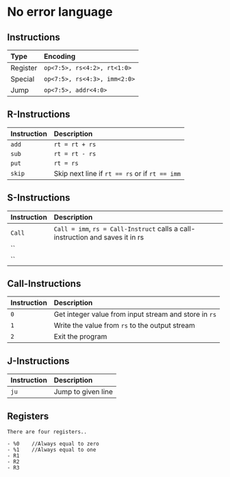 # No error language

## Instructions

| **Type** | **Encoding** |
|:---------|:-------------|
| Register | `op<7:5>, rs<4:2>, rt<1:0>` |
| Special  | `op<7:5>, rs<4:3>, imm<2:0>` |
| Jump     | `op<7:5>, addr<4:0>` |


## R-Instructions

| **Instruction** | **Description** |
|:----------------|:----------------|
| `add`           | `rt = rt + rs` |
| `sub`           | `rt = rt - rs`  |
| `put`           | `rt = rs` |          
| `skip`          | Skip next line if `rt == rs` or if `rt == imm`|


## S-Instructions

| **Instruction** | **Description** |
|:----------------|:----------------|
| `Call`             |`Call = imm`, `rs = Call-Instruct` calls a call-instruction and saves it in rs|
| ``               ||
| ``            | |

## Call-Instructions

| **Instruction** | **Description** |
|:----------------|:----------------|
| `0`             | Get integer value from input stream and store in `rs`|
| `1`            | Write the value from `rs` to the output stream|
| `2`           | Exit the program |

## J-Instructions

| **Instruction** | **Description** |
|:----------------|:----------------|
| `ju`             | Jump to given line|



## Registers

    There are four registers..

    - %0    //Always equal to zero
    - %1    //Always equal to one
    - R1    
    - R2                                    
    - R3
